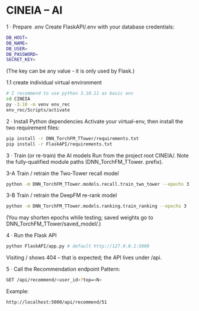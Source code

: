 # CINEIA – AI

1 · Prepare .env
Create FlaskAPI/.env with your database credentials:
```bash
DB_HOST=
DB_NAME=
DB_USER=
DB_PASSWORD=
SECRET_KEY=
```

(The key can be any value - it is only used by Flask.)

1.1 create individual virtual environment
```bash
# I recommend to use python 3.10.11 as basic env
cd CINEIA
py -3.10 -m venv env_rec
env_rec/Scripts/activate 
```

2 · Install Python dependencies
Activate your virtual-env, then install the two requirement files:
```bash
pip install -r DNN_TorchFM_TTower/requirements.txt
pip install -r FlaskAPI/requirements.txt
```
3 · Train (or re-train) the AI models
Run from the project root CINEIA/.
Note the fully-qualified module paths (DNN_TorchFM_TTower. prefix).

3-A Train / retrain the Two-Tower recall model
```bash
python -m DNN_TorchFM_TTower.models.recall.train_two_tower --epochs 3 --batch 128
```
3-B Train / retrain the DeepFM re-rank model
```bash
python -m DNN_TorchFM_TTower.models.ranking.train_ranking --epochs 3
```
(You may shorten epochs while testing; saved weights go to DNN_TorchFM_TTower/saved_model/.)

4 · Run the Flask API
```bash
python FlaskAPI/app.py # default http://127.0.0.1:5000
```
Visiting / shows 404 – that is expected; the API lives under /api.

5 · Call the Recommendation endpoint
Pattern:
```bash
GET /api/recommend/<user_id>?top=<N>
```
Example:
```bash
http://localhost:5000/api/recommend/51
```
